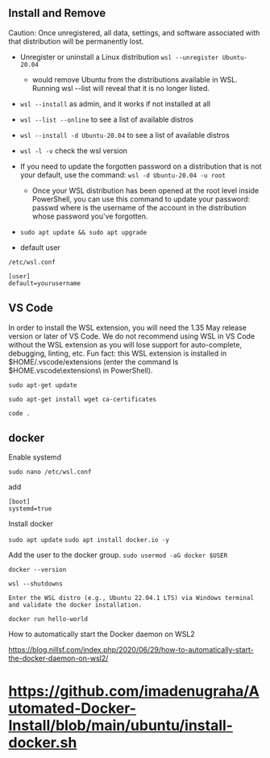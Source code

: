 ## Install and Remove

Caution: Once unregistered, all data, settings, and software associated with that distribution will be permanently lost.

- Unregister or uninstall a Linux distribution `wsl --unregister Ubuntu-20.04`
  - would remove Ubuntu from the distributions available in WSL. Running wsl --list will reveal that it is no longer listed.

- `wsl --install` as admin, and it works if not installed at all
- `wsl --list --online` to see a list of available distros
- `wsl --install -d Ubuntu-20.04` to see a list of available distros
- `wsl -l -v` check the wsl version
- If you need to update the forgotten password on a distribution that is not your default, use the command: `wsl -d Ubuntu-20.04 -u root`
  - Once your WSL distribution has been opened at the root level inside PowerShell, you can use this command to update your password: passwd <username> where <username> is the username of the account in the distribution whose password you've forgotten.
- `sudo apt update && sudo apt upgrade`
  
- default user
  
`/etc/wsl.conf`  
  
```  
[user]
default=yourusername
```
  



## VS Code

In order to install the WSL extension, you will need the 1.35 May release version or later of VS Code. We do not recommend using WSL in VS Code without the WSL extension as you will lose support for auto-complete, debugging, linting, etc. Fun fact: this WSL extension is installed in $HOME/.vscode/extensions (enter the command ls $HOME\.vscode\extensions\ in PowerShell).

`sudo apt-get update`

`sudo apt-get install wget ca-certificates`

`code .`


## docker

Enable systemd

`sudo nano /etc/wsl.conf`

add

```
[boot]
systemd=true
```

Install docker

`sudo apt update`
`sudo apt install docker.io -y`

Add the user to the docker group.
`sudo usermod -aG docker $USER`

`docker --version`

`wsl --shutdowns`

`Enter the WSL distro (e.g., Ubuntu 22.04.1 LTS) via Windows terminal and validate the docker installation.`

`docker run hello-world`

How to automatically start the Docker daemon on WSL2

https://blog.nillsf.com/index.php/2020/06/29/how-to-automatically-start-the-docker-daemon-on-wsl2/

# https://github.com/imadenugraha/Automated-Docker-Install/blob/main/ubuntu/install-docker.sh
